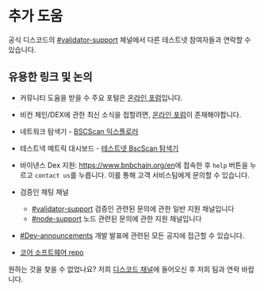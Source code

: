 # 추가 도움

공식 디스코드의 [\#validator-support](http://discord.com/invite/bnbchain) 체널에서 다른 테스트넷 참여자들과 연락할 수 있습니다.

## 유용한 링크 및 논의

- 커뮤니티 도움을 받을 수 주요 포털은 [온라인 포럼](https://www.buildnbuild.dev)입니다.

- 비컨 체인/DEX에 관한 최신 소식을 접할려면, [온라인 포럼](https://www.buildnbuild.dev/)이 존재해야합니다.

- 네트워크 탐색기 - [BSCScan 익스플로러](https://bscscan.com/)

- 테스트넥 메트릭 대시보드 - [테스트넷 BscScan 탐색기](https://testnet.bscscan.com/) 

- 바이낸스 Dex 지원: <https://www.bnbchain.org/en>에 접속한 후 ``help`` 버튼을 누르고 ``contact us``를 누릅니다. 이를 통해 고객 서비스팀에게 문의할 수 있습니다.

- 검증인 채팅 채널
  
  - [\#validator-support](http://discord.com/invite/bnbchain) 검증인 관련된 문의에 관한 일반 지원 채널입니다
  - [\#node-support](http://discord.com/invite/bnbchain) 노드 관련된 문의에 관한 지원 채널입니다  

<!-- [\#testnet-announcements] [**_Link confirmation requied_**]테스트넷과 관련된 중요 정보 공지 -->
  
- [\#Dev-announcements](https://discord.com/channels/789402563035660308/912296661081006100) 개발 발표에 관련된 모든 공지에 접근할 수 있습니다.

- [코어 소프트웨어 repo](https://github.com/bnb-chain/bnb-chain.github.io)

원하는 것을 찾을 수 없었나요? 저희 [디스코드 채널](http://discord.com/invite/bnbchain)에 들어오신 후 저희 팀과 연락 바랍니다.
